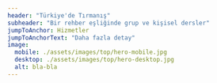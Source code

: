 ```yaml
---
header: "Türkiye'de Tırmanış"
subheader: "Bir rehber eşliğinde grup ve kişisel dersler"
jumpToAnchor: Hizmetler
jumpToAnchorText: "Daha fazla detay"
image:
  mobile: ./assets/images/top/hero-mobile.jpg
  desktop: ./assets/images/top/hero-desktop.jpg
  alt: bla-bla
---
```

